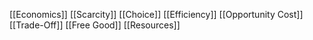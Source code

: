 [[Economics]]
[[Scarcity]]
[[Choice]]
[[Efficiency]]
[[Opportunity Cost]]
[[Trade-Off]]
[[Free Good]]
[[Resources]]

